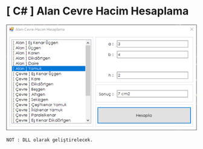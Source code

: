 # [ C# ] Alan Cevre Hacim Hesaplama
 


[![](https://github.com/TurkoBey/TurkoBey.Alan-Cevre-Hacim-Hesaplama/blob/main/media/img.PNG)](https://github.com/TurkoBey/TurkoBey.Alan-Cevre-Hacim-Hesaplama/blob/main/media/img.PNG)


```sh
NOT : DLL olarak geliştirelecek.
```
